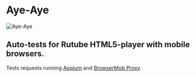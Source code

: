 # Aye-Aye

![Aye-Aye](https://i.ytimg.com/vi/jHs5POy8-8Y/maxresdefault.jpg)

## Auto-tests for Rutube HTML5-player with mobile browsers.

Tests requests running [Appium](http://appium.io/) and [BrowserMob Proxy](https://github.com/lightbody/browsermob-proxy).
